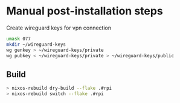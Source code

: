 # Manual post-installation steps

Create wireguard keys for vpn connection 

```sh
umask 077
mkdir ~/wireguard-keys
wg genkey > ~/wireguard-keys/private
wg pubkey < ~/wireguard-keys/private > ~/wireguard-keys/public
```

## Build

```sh
> nixos-rebuild dry-build --flake .#rpi
> nixos-rebuild switch --flake .#rpi
```